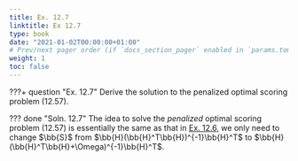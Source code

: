```yaml
---
title: Ex. 12.7
linktitle: Ex 12.7
type: book
date: "2021-01-02T00:00:00+01:00"
# Prev/next pager order (if `docs_section_pager` enabled in `params.toml`)
weight: 1
toc: false
---
```


???+ question "Ex. 12.7"
    Derive the solution to the penalized optimal scoring problem (12.57).

??? done "Soln. 12.7"
    The idea to solve the *penalized* optimal scoring problem (12.57) is essentially the same as that in [Ex. 12.6](ex12-06.md), we only need to change $\bb{S}$ from $\bb{H}(\bb{H}^T\bb{H})^{-1}\bb{H}^T$ to $\bb{H}(\bb{H}^T\bb{H}+\Omega)^{-1}\bb{H}^T$.
